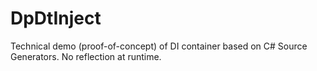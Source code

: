 # DpDtInject
Technical demo (proof-of-concept) of DI container based on C# Source Generators. No reflection at runtime.
